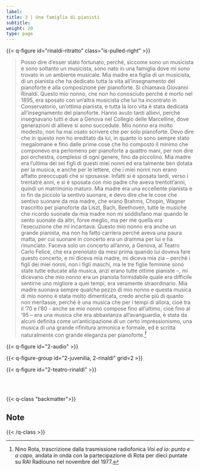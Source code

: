 ```yaml
---
label:
title: 3 | Una famiglia di pianisti
subtitle:
weight: 20
type: page
---
```


{{< q-figure id="rinaldi-ritratto" class="is-pulled-right" >}}

>Posso dire d’esser stato fortunato, perché, siccome sono un musicista e sono soltanto un musicista, sono nato in una famiglia dove mi sono trovato in un ambiente musicale. Mia madre era figlia di un musicista, di un pianista che ha dedicato tutta la vita all’insegnamento del pianoforte e alla composizione per pianoforte. Si chiamava Giovanni Rinaldi. Questo mio nonno, che non ho conosciuto perché è morto nel 1895, era sposato con un’altra musicista che lui ha incontrato in Conservatorio, un’ottima pianista, e tutta la loro vita è stata dedicata all’insegnamento del pianoforte. Hanno avuto tanti allievi, perché insegnavano tutti e due a Genova nel Collegio delle Marcelline, dove generazioni di allieve si sono succedute. Mio nonno era molto modesto, non ha mai osato scrivere che per solo pianoforte. Devo dire che in questo non ho ereditato da lui, in quanto io sono sempre stato megalomane e fino dalle prime cose che ho composto il minimo che componevo era perlomeno per pianoforte a quattro mani, per non dire poi orchestra, complessi di ogni genere, fino da piccolino. Mia madre era l’ultima dei sei figli di questi miei nonni ed era talmente ben dotata per la musica, e anche per le lettere, che i miei nonni non erano affatto preoccupati che si sposasse. Infatti si è sposata tardi, verso i trentatré anni, e si è sposata con mio padre che aveva trentott’anni, quindi un matrimonio maturo. Mia madre era una eccellente pianista e io fin da piccolo la sentivo suonare, e devo dire che le cose che sentivo suonare da mia madre, che erano Brahms, Chopin, Wagner trascritto per pianoforte da Liszt, Bach, Beethoven, tutte le musiche che ricordo suonate da mia madre non mi soddisfano mai quando le sento suonate da altri, forse meglio, ma per me quella era l’esecuzione che mi incantava. Questo mio nonno era anche un grande pianista, ma non ha fatto carriera perché aveva una paura matta, per cui suonare in concerto era un dramma per lui e ha rinunciato. Faceva solo un concerto all’anno, a Genova, al Teatro Carlo Felice, che era prenotato da mesi prima quando lui doveva fare questo concerto, e mi diceva mia madre, mi diceva mia zia – perché i figli dei miei nonni, non i figli maschi, ma le tre figlie femmine sono state tutte educate alla musica, anzi erano tutte ottime pianiste –, mi dicevano che mio nonno era un pianista formidabile quale era difficile sentirne uno migliore a quei tempi, era veramente straordinario. Mia madre suonava sempre qualche pezzo di mio nonno e questa musica di mio nonno è stata molto dimenticata, credo anche più di quanto non meritasse, perché è una musica che per i tempi di allora, cioè tra il ’70 e l’80 - anche se mio nonno compose fino all’ultimo, cioè fino al ’95 – era una musica che era abbastanza all’avanguardia, è stata da alcuni definita come un’anticipazione di un certo impressionismo, una musica di una grande rifinitura armonica e formale, ed è scritta naturalmente con grande eleganza per pianoforte.*[^1]*

{{< q-figure id="2-audio" >}}

{{< q-figure-group id="2-juvenilia, 2-rinaldi" grid=2 >}}

{{< q-figure id="2-teatro-rinaldi" >}}

<br>
<br>

{{< q-class "backmatter">}}
## Note
{{< /q-class >}}

[^1]: Nino Rota, trascrizione dalla trasmissione radiofonica *Voi ed io: punto e a capo*, andata in onda con la partecipazione di Rota per dieci puntate su RAI Radiouno nel novembre del 1977.
